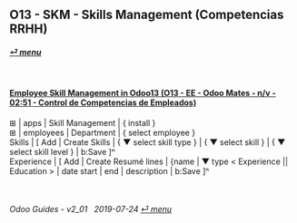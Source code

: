 ## O13 - SKM - Skills Management (Competencias RRHH)
#### [_&#x23CE; menu_](/o13/ee/o13-ee-guides_menu.md)  

<br>

#### [Employee Skill Management in Odoo13 (O13 - EE - Odoo Mates - n/v - 02:51 - Control de Competencias de Empleados)](https://youtube.com/embed/E09XNr7hhYE?autoplay=1&start=0&end=0&rel=0)
&#x229E; | apps | Skill Management | { install }  
&#x229E; | employees | Department | { select employee }  
Skills | \[ Add | Create Skills | { &#x25BC; select skill type } | { &#x25BC; select skill } | { &#x25BC; select skill level } | b:Save \]&#x207F;  
Experience | \[ Add | Create Resumé lines | {name | &#x25BC; type < Experience || Education > | date start | end | description | b:Save \]&#x207F;

<br>

###### Odoo Guides - v2_01 &nbsp; 2019-07-24  [_&#x23CE; menu_](/o13/ee/o13-ee-guides_menu.md)  
